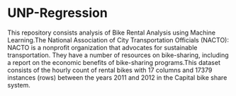 # UNP-Regression
This repository consists analysis of Bike Rental  Analysis using Machine Learning.The National Association of City Transportation Officials (NACTO): NACTO is a nonprofit organization that advocates for sustainable transportation. They have a number of resources on bike-sharing, including a report on the economic benefits of bike-sharing programs.This dataset consists of the hourly count of rental bikes with 17 columns and 17379 instances (rows) between the years 2011 and 2012 in the Capital bike share system.

